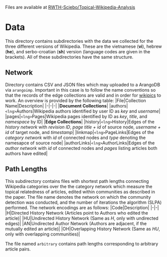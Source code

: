 Files are available at [RWTH-Sciebo/Topical-Wikipedia-Analysis](https://rwth-aachen.sciebo.de/s/VgtWe8NJ7BV3ON5)
# Data
This directory contains subdirectories with the data we collected for the three different versions of Wikipedia. These are the vietnamese (**vi**), hebrew (**he**), and serbo-croatian (**sh**) version (language codes are given in the brackets).
All of these subdirectories have the same structure.
## Network
Directory contains CSV and JSON files which may uploaded to a ArangoDB via `arangoimp`. Important in this case is to follow the name conventions so that the records of the edge collections are valid and in order for [wikipics](https://github.com/rwth-acis/Topical-Analysis-Wikipedias/tree/master/arangodb) to work. An overview is provided by the following table:
|File|Collection Name|Description|
|-|-|-|
|**Document Collections**|
|authors|`<lng>`Authors|Wikipedia authors identified by user ID as *key* and *username*|
|pages|`<lng>`Pages|Wikipedia pages identified by ID as *key*, *title*, and *namespace* by ID|
|**Edge Collections**|
|history|`<lng>`History|Edges of the *history network* with *revision ID*, *page title + id* of source node, *username + id* of target node, and *timestamp*|
|linkmap|`<lng>`PageLinks|Edges of the *category network* with *id* of connected nodes and *type* denoting the namesapce of source node|
|authorLinks|`<lng>`AuthorLinks|Edges of the *author network* with *id* of connected nodes and *pages* listing articles both authors have edited|
## Path Lengths
This subdirectory contains files with shortest path lengths connecting Wikipedia categories over the the category network which measure the topical relatedness of articles, edited within communities as described in the paper.
The file name denotes the network on which the community detection was conducted, and the number of iterations the algorithm (SLPA) performed.
The network encodings are as follows:
|Code|Description|
|-|-|
|H|Directed History Network (Articles point to Authors who edited the article)|
|HU|Undirected History Network (Same as *H*, only with undirected edges)|
|AN|Undirected Author Network (Authors are adjacent, if the mutually edited an article)|
|OH|Overlapping History Network (Same as *HU*, only with overlapping communities)|

The file named `arbitrary` contains path lengths corresponding to arbitrary article pairs.
